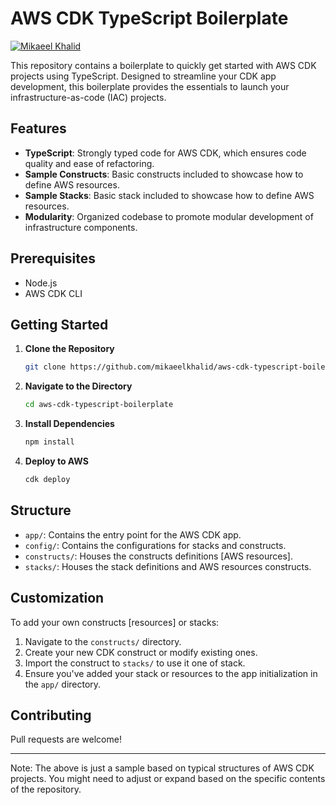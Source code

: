 # AWS CDK TypeScript Boilerplate

[![Mikaeel Khalid](https://badgen.now.sh/badge/by/mikaeelkhalid/purple)](https://github.com/mikaeelkhalid)

This repository contains a boilerplate to quickly get started with AWS CDK projects using TypeScript. Designed to streamline your CDK app development, this boilerplate provides the essentials to launch your infrastructure-as-code (IAC) projects.

## Features

- **TypeScript**: Strongly typed code for AWS CDK, which ensures code quality and ease of refactoring.
- **Sample Constructs**: Basic constructs included to showcase how to define AWS resources.
- **Sample Stacks**: Basic stack included to showcase how to define AWS resources.
- **Modularity**: Organized codebase to promote modular development of infrastructure components.

## Prerequisites

- Node.js
- AWS CDK CLI

## Getting Started

1. **Clone the Repository**

   ```bash
   git clone https://github.com/mikaeelkhalid/aws-cdk-typescript-boilerplate.git
   ```

2. **Navigate to the Directory**

   ```bash
   cd aws-cdk-typescript-boilerplate
   ```

3. **Install Dependencies**

   ```bash
   npm install
   ```

4. **Deploy to AWS**

   ```bash
   cdk deploy
   ```

## Structure

- `app/`: Contains the entry point for the AWS CDK app.
- `config/`: Contains the configurations for stacks and constructs.
- `constructs/`: Houses the constructs definitions [AWS resources].
- `stacks/`: Houses the stack definitions and AWS resources constructs.

## Customization

To add your own constructs [resources] or stacks:

1. Navigate to the `constructs/` directory.
2. Create your new CDK construct or modify existing ones.
3. Import the construct to `stacks/` to use it one of stack.
4. Ensure you've added your stack or resources to the app initialization in the `app/` directory.

## Contributing

Pull requests are welcome!

---

Note: The above is just a sample based on typical structures of AWS CDK projects. You might need to adjust or expand based on the specific contents of the repository.

